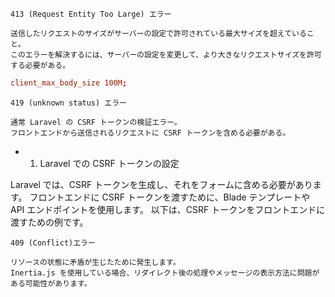 ```
413 (Request Entity Too Large) エラー

送信したリクエストのサイズがサーバーの設定で許可されている最大サイズを超えていること。
このエラーを解決するには、サーバーの設定を変更して、より大きなリクエストサイズを許可する必要がある。
```

```conf:default.conf
client_max_body_size 100M;
```

```
419 (unknown status) エラー

通常 Laravel の CSRF トークンの検証エラー。
フロントエンドから送信されるリクエストに CSRF トークンを含める必要がある。
```

-   1. Laravel での CSRF トークンの設定

Laravel では、CSRF トークンを生成し、それをフォームに含める必要があります。
フロントエンドに CSRF トークンを渡すために、Blade テンプレートや API エンドポイントを使用します。
以下は、CSRF トークンをフロントエンドに渡すための例です。

```
409 (Conflict)エラー

リソースの状態に矛盾が生じたために発生します。
Inertia.js を使用している場合、リダイレクト後の処理やメッセージの表示方法に問題がある可能性があります。
```
